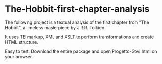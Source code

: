 # The-Hobbit-first-chapter-analysis
The following project is a textual analysis of the first chapter from "The Hobbit", a timeless masterpiece by J.R.R. Tolkien.

It uses TEI markup, XML and XSLT to perform transformations and create HTML structure.

Easy to test. Download the entire package and open Progetto-Govi.html on your browser.
